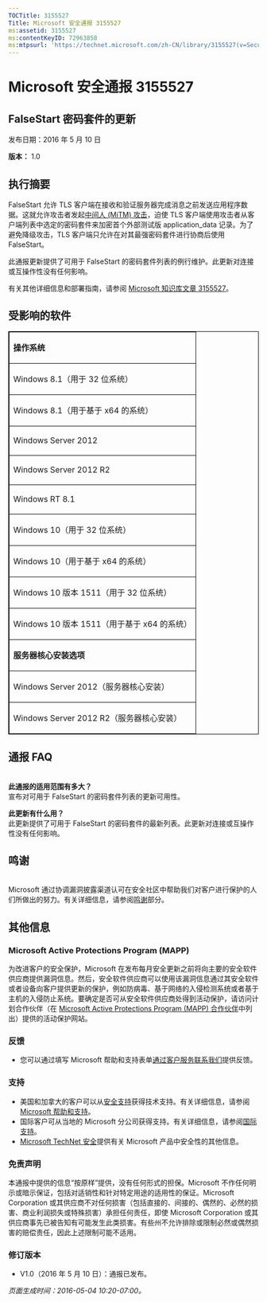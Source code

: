 ```yaml
---
TOCTitle: 3155527
Title: Microsoft 安全通报 3155527
ms:assetid: 3155527
ms:contentKeyID: 72963858
ms:mtpsurl: 'https://technet.microsoft.com/zh-CN/library/3155527(v=Security.10)'
---
```



Microsoft 安全通报 3155527
==========================

FalseStart 密码套件的更新
-------------------------

发布日期：2016 年 5 月 10 日

**版本：** 1.0

执行摘要
--------

FalseStart 允许 TLS 客户端在接收和验证服务器完成消息之前发送应用程序数据。这就允许攻击者发起[中间人 (MiTM) 攻击](https://technet.microsoft.com/zh-cn/library/security/dn848375.aspx)，迫使 TLS 客户端使用攻击者从客户端列表中选定的密码套件来加密首个外部测试版 application\_data 记录。为了避免降级攻击，TLS 客户端只允许在对其最强密码套件进行协商后使用 FalseStart。

此通报更新提供了可用于 FalseStart 的密码套件列表的例行维护。此更新对连接或互操作性没有任何影响。

有关其他详细信息和部署指南，请参阅 [Microsoft 知识库文章 3155527](http://support.microsoft.com/zh-cn/kb/3155527)。

受影响的软件
------------

<p></p>
<table style="border:1px solid black;">
<colgroup>
<col width="100%" />
</colgroup>
<tbody>
<tr class="odd">
<td style="border:1px solid black;"><p><strong>操作系统</strong></p></td>
</tr>  
<tr class="even">
<td style="border:1px solid black;"><p>Windows 8.1（用于 32 位系统）</p></td>
</tr>  
<tr class="odd">
<td style="border:1px solid black;"><p>Windows 8.1（用于基于 x64 的系统）</p></td>
</tr>  
<tr class="even">
<td style="border:1px solid black;"><p>Windows Server 2012</p></td>
</tr>  
<tr class="odd">
<td style="border:1px solid black;"><p>Windows Server 2012 R2</p></td>
</tr>  
<tr class="even">
<td style="border:1px solid black;"><p>Windows RT 8.1</p></td>
</tr>  
<tr class="odd">
<td style="border:1px solid black;"><p>Windows 10（用于 32 位系统）</p></td>
</tr>  
<tr class="even">
<td style="border:1px solid black;"><p>Windows 10（用于基于 x64 的系统）</p></td>
</tr>  
<tr class="odd">
<td style="border:1px solid black;"><p>Windows 10 版本 1511（用于 32 位系统）</p></td>
</tr>  
<tr class="even">
<td style="border:1px solid black;"><p>Windows 10 版本 1511（用于基于 x64 的系统）</p></td>
</tr>  
<tr class="odd">
<td style="border:1px solid black;"><p><strong>服务器核心安装选项</strong></p></td>
</tr>  
<tr class="even">
<td style="border:1px solid black;"><p>Windows Server 2012（服务器核心安装）</p></td>
</tr>  
<tr class="odd">
<td style="border:1px solid black;"><p>Windows Server 2012 R2（服务器核心安装）</p></td>
</tr>  
</tbody>  
</table>
  
通报 FAQ  
--------
  
<span id="sectionToggle2"></span>  
**此通报的适用范围有多大？**  
宣布对可用于 FalseStart 的密码套件列表的更新可用性。
  
**此更新有什么用？**  
此更新提供了可用于 FalseStart 的密码套件的最新列表。此更新对连接或互操作性没有任何影响。
  
鸣谢  
----
  
<span id="sectionToggle3"></span>  
Microsoft 通过协调漏洞披露渠道认可在安全社区中帮助我们对客户进行保护的人们所做出的努力。有关详细信息，请参阅[鸣谢](https://technet.microsoft.com/zh-cn/library/security/mt674627.aspx)部分。
  
其他信息  
--------
  
<span id="sectionToggle4"></span>  
### Microsoft Active Protections Program (MAPP)
  
为改进客户的安全保护，Microsoft 在发布每月安全更新之前将向主要的安全软件供应商提供漏洞信息。然后，安全软件供应商可以使用该漏洞信息通过其安全软件或者设备向客户提供更新的保护，例如防病毒、基于网络的入侵检测系统或者基于主机的入侵防止系统。要确定是否可从安全软件供应商处得到活动保护，请访问计划合作伙伴（在 [Microsoft Active Protections Program (MAPP) 合作伙伴](http://technet.microsoft.com/zh-cn/security/dn467918)中列出）提供的活动保护网站。
  
### 反馈
  
-   您可以通过填写 Microsoft 帮助和支持表单[通过客户服务联系我们](http://support.microsoft.com/kb/?scid=sw;en;1257&amp;showpage=1&amp;ws=technet&amp;sd=tech)提供反馈。
  
### 支持
  
-   美国和加拿大的客户可以从[安全支持](https://support.microsoft.com/zh-cn/gp/gp_security_main)获得技术支持。有关详细信息，请参阅 [Microsoft 帮助和支持](https://support.microsoft.com/zh-cn)。  
-   国际客户可从当地的 Microsoft 分公司获得支持。有关详细信息，请参阅[国际支持](https://support2.microsoft.com/zh-cn/common/international.aspx)。  
-   [Microsoft TechNet 安全](http://technet.microsoft.com/zh-cn/security/default.aspx)提供有关 Microsoft 产品中安全性的其他信息。
  
### 免责声明
  
本通报中提供的信息“按原样”提供，没有任何形式的担保。Microsoft 不作任何明示或暗示保证，包括对适销性和针对特定用途的适用性的保证。Microsoft Corporation 或其供应商不对任何损害（包括直接的、间接的、偶然的、必然的损害、商业利润损失或特殊损害）承担任何责任，即使 Microsoft Corporation 或其供应商事先已被告知有可能发生此类损害。有些州不允许排除或限制必然或偶然损害的赔偿责任，因此上述限制可能不适用。
  
### 修订版本
  
-   V1.0（2016 年 5 月 10 日）：通报已发布。
  
*页面生成时间：2016-05-04 10:20-07:00。*

